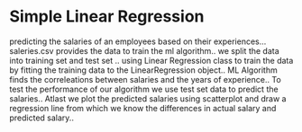 # Simple Linear Regression
predicting the salaries of an employees based on their experiences...
saleries.csv provides the data to train the ml algorithm..
we split the data into training set and test set ..
using Linear Regression class to train the data by fitting the training data to the LinearRegression  object..
ML Algorithm finds the correleations between salaries and the years of experience..
To test the performance of our algorithm we use test set data to predict the salaries..
Atlast we plot the predicted salaries using scatterplot and draw a regression line from which we know the differences in actual salary and predicted salary..

